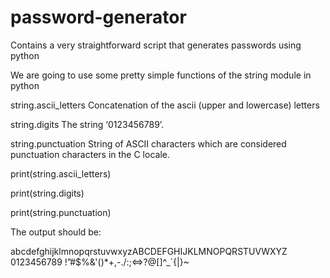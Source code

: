 # password-generator
Contains a very straightforward script that generates passwords using python 

We are going to use some pretty simple functions of the string module in python

string.ascii_letters
Concatenation of the ascii (upper and lowercase) letters

string.digits
The string ‘0123456789’.

string.punctuation
String of ASCII characters which are considered punctuation characters in the C
locale.

print(string.ascii_letters)

print(string.digits)

print(string.punctuation)

The output should be:

abcdefghijklmnopqrstuvwxyzABCDEFGHIJKLMNOPQRSTUVWXYZ
0123456789
!”#$%&'()*+,-./:;<=>?@[]^_`{|}~
